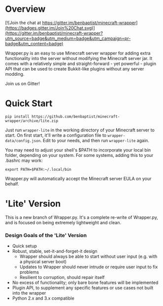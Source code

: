 # Overview #
[![Join the chat at https://gitter.im/benbaptist/minecraft-wrapper](https://badges.gitter.im/Join%20Chat.svg)](https://gitter.im/benbaptist/minecraft-wrapper?utm_source=badge&utm_medium=badge&utm_campaign=pr-badge&utm_content=badge)

Wrapper.py is an easy to use Minecraft server wrapper for adding extra functionality into the server without modifying
the Minecraft server jar. It comes with a relatively simple and straight-forward - yet powerful - plugin API that can be used
to create Bukkit-like plugins without any server modding.

Join us on Gitter!

# Quick Start #
```
pip install https://github.com/benbaptist/minecraft-wrapper/archive/lite.zip
```

Just run `wrapper-lite` in the working directory of your Minecraft server to start.
On first start, it'll write a configuration file to `wrapper-data/config.json`. Edit to your needs, and then run `wrapper-lite` again.

You may need to adjust your shell's $PATH to incorporate your local bin folder, depending on your system. For some systems, adding this to your .bashrc may work:

```
export PATH=$PATH:~/.local/bin
```

Wrapper.py will automatically accept the Minecraft server EULA on your behalf.

# 'Lite' Version #
This is a new branch of Wrapper.py. It's a complete re-write of Wrapper.py, and is focused on being extremely lightweight and clean.

### **Design Goals of the 'Lite' Version**
- Quick setup
- Robust, stable, set-it-and-forget-it design
    - Wrapper should always be able to start without user input (e.g. with a physical server boot)
    - Updates to Wrapper should never intrude or require user input to fix problems
    - Resilient to corruption, should repair itself
- No excess of functionality; only bare bone features will be implemented
- Plugin API, to supplement any specific features or use cases not built into the wrapper
- Python 2.x and 3.x compatible
